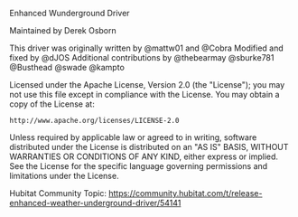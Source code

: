 Enhanced Wunderground Driver

Maintained by Derek Osborn

This driver was originally written by @mattw01 and @Cobra
Modified and fixed by @dJOS
Additional contributions by @thebearmay @sburke781 @Busthead @swade @kampto

Licensed under the Apache License, Version 2.0 (the "License"); you may not use this file except
in compliance with the License. You may obtain a copy of the License at:

    http://www.apache.org/licenses/LICENSE-2.0

Unless required by applicable law or agreed to in writing, software distributed under the License is distributed
on an "AS IS" BASIS, WITHOUT WARRANTIES OR CONDITIONS OF ANY KIND, either express or implied. See the License
for the specific language governing permissions and limitations under the License.

Hubitat Community Topic: 
https://community.hubitat.com/t/release-enhanced-weather-underground-driver/54141
